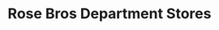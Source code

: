 ---
title: "Rose Bros Department Stores"
url: /jackson/rose-bros-department-stores/
shop: Warenhaus
---